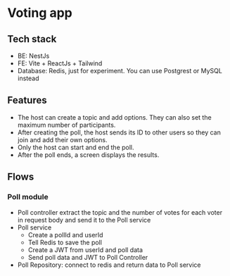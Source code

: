# Voting app

## Tech stack

- BE: NestJs
- FE: Vite + ReactJs + Tailwind
- Database: Redis, just for experiment. You can use Postgrest or MySQL instead

## Features

- The host can create a topic and add options. They can also set the maximum number of participants.
- After creating the poll, the host sends its ID to other users so they can join and add their own options.
- Only the host can start and end the poll.
- After the poll ends, a screen displays the results.

## Flows

### Poll module

- Poll controller extract the topic and the number of votes for each voter in request body and send it to the Poll service
- Poll service
  - Create a pollId and userId
  - Tell Redis to save the poll
  - Create a JWT from userId and poll data
  - Send poll data and JWT to Poll Controller
- Poll Repository: connect to redis and return data to Poll service
